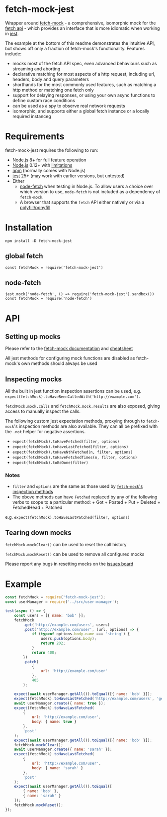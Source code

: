 # fetch-mock-jest

Wrapper around [fetch-mock](http://www.wheresrhys.co.uk/fetch-mock) - a comprehensive, isomorphic mock for the [fetch api](https://developer.mozilla.org/en-US/docs/Web/API/Fetch_API) - which provides an interface that is more idiomatic when working in [jest](https://jestjs.io).

The example at the bottom of this readme demonstrates the intuitive API, but shows off only a fraction of fetch-mock's functionality. Features include:

- mocks most of the fetch API spec, even advanced behaviours such as streaming and aborting
- declarative matching for most aspects of a http request, including url, headers, body and query parameters
- shorthands for the most commonly used features, such as matching a http method or matching one fetch only
- support for delaying responses, or using your own async functions to define custom race conditions
- can be used as a spy to observe real network requests
- isomorphic, and supports either a global fetch instance or a locally required instanceg

# Requirements

fetch-mock-jest requires the following to run:

- [Node.js](https://Node.js.org/) 8+ for full feature operation
- [Node.js](https://Node.js.org/) 0.12+ with [limitations](http://www.wheresrhys.co.uk/fetch-mock/installation)
- [npm](https://www.npmjs.com/package/npm) (normally comes with Node.js)
- [jest](https://www.npmjs.com/package/jest) 25+ (may work with earlier versions, but untested)
- Either
  - [node-fetch](https://www.npmjs.com/package/node-fetch) when testing in Node.js. To allow users a choice over which version to use, `node-fetch` is not included as a dependency of `fetch-mock`.
  - A browser that supports the `fetch` API either natively or via a [polyfill/ponyfill](https://ponyfoo.com/articles/polyfills-or-ponyfills)

# Installation

`npm install -D fetch-mock-jest`

## global fetch

`const fetchMock = require('fetch-mock-jest')`

## node-fetch

```
jest.mock('node-fetch', () => require('fetch-mock-jest').sandbox())
const fetchMock = require('node-fetch')
```

# API

## Setting up mocks

Please refer to the [fetch-mock documentation](http://wheresrhys.co.uk/fetch-mock) and [cheatsheet](https://github.com/wheresrhys/fetch-mock/blob/master/docs/cheatsheet.md)

All jest methods for configuring mock functions are disabled as fetch-mock's own methods should always be used

## Inspecting mocks

All the built in jest function inspection assertions can be used, e.g. `expect(fetchMock).toHaveBeenCalledWith('http://example.com')`.

`fetchMock.mock.calls` and `fetchMock.mock.results` are also exposed, giving access to manually inspect the calls.

The following custom jest expectation methods, proxying through to `fetch-mock`'s inspection methods are also available. They can all be prefixed with the `.not` helper for negative assertions.

- `expect(fetchMock).toHaveFetched(filter, options)`
- `expect(fetchMock).toHaveLastFetched(filter, options)`
- `expect(fetchMock).toHaveNthFetched(n, filter, options)`
- `expect(fetchMock).toHaveFetchedTimes(n, filter, options)`
- `expect(fetchMock).toBeDone(filter)`

### Notes

- `filter` and `options` are the same as those used by [`fetch-mock`'s inspection methods](http://www.wheresrhys.co.uk/fetch-mock/#api-inspectionfundamentals)
- The obove methods can have `Fetched` replaced by any of the following verbs to scope to a particular method: + Got + Posted + Put + Deleted + FetchedHead + Patched

e.g. `expect(fetchMock).toHaveLastPatched(filter, options)`

## Tearing down mocks

`fetchMock.mockClear()` can be used to reset the call history

`fetchMock.mockReset()` can be used to remove all configured mocks

Please report any bugs in resetting mocks on the [issues board](https://github.com/wheresrhys/fetch-mock-jest/issues)

# Example

```js
const fetchMock = require('fetch-mock-jest');
const userManager = require('../src/user-manager');

test(async () => {
	const users = [{ name: 'bob' }];
	fetchMock
		.get('http://example.com/users', users)
		.post('http://example.com/user', (url, options) => {
			if (typeof options.body.name === 'string') {
				users.push(options.body);
				return 202;
			}
			return 400;
		})
		.patch(
			{
				url: 'http://example.com/user'
			},
			405
		);

	expect(await userManager.getAll()).toEqual([{ name: 'bob' }]);
	expect(fetchMock).toHaveLastFetched('http://example.com/users', 'get');
	await userManager.create({ name: true });
	expect(fetchMock).toHaveLastFetched(
		{
			url: 'http://example.com/user',
			body: { name: true }
		},
		'post'
	);
	expect(await userManager.getAll()).toEqual([{ name: 'bob' }]);
	fetchMock.mockClear();
	await userManager.create({ name: 'sarah' });
	expect(fetchMock).toHaveLastFetched(
		{
			url: 'http://example.com/user',
			body: { name: 'sarah' }
		},
		'post'
	);
	expect(await userManager.getAll()).toEqual([
		{ name: 'bob' },
		{ name: 'sarah' }
	]);
	fetchMock.mockReset();
});
```
